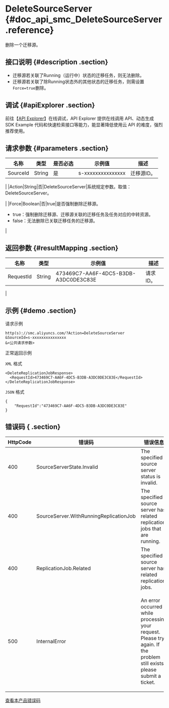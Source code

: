 # DeleteSourceServer {#doc_api_smc_DeleteSourceServer .reference}

删除一个迁移源。

## 接口说明 {#description .section}

-   迁移源若关联了Running（运行中）状态的迁移任务，则无法删除。
-   迁移源若关联了除Running状态外的其他状态的迁移任务，则需设置`Force=true`删除。

## 调试 {#apiExplorer .section}

前往【[API Explorer](https://api.aliyun.com/#product=smc&api=DeleteSourceServer)】在线调试，API Explorer 提供在线调用 API、动态生成 SDK Example 代码和快速检索接口等能力，能显著降低使用云 API 的难度，强烈推荐使用。

## 请求参数 {#parameters .section}

|名称|类型|是否必选|示例值|描述|
|--|--|----|---|--|
|SourceId|String|是|s-xxxxxxxxxxxxxxx|迁移源ID。

 |
|Action|String|否|DeleteSourceServer|系统规定参数。取值：DeleteSourceServer。

 |
|Force|Boolean|否|true|是否强制删除迁移源。

 -   true：强制删除迁移源、迁移源关联的迁移任务及任务对应的中转资源。
-   false：无法删除已关联迁移任务的迁移源。

 |

## 返回参数 {#resultMapping .section}

|名称|类型|示例值|描述|
|--|--|---|--|
|RequestId|String|473469C7-AA6F-4DC5-B3DB-A3DC0DE3C83E|请求ID。

 |

## 示例 {#demo .section}

请求示例

``` {#request_demo}
http(s)://smc.aliyuncs.com/?Action=DeleteSourceServer
&SourceId=s-xxxxxxxxxxxxxxx
&<公共请求参数>
```

正常返回示例

`XML` 格式

``` {#xml_return_success_demo}
<DeleteReplicationJobResponse>
  <RequestId>473469C7-AA6F-4DC5-B3DB-A3DC0DE3C83E</RequestId>
</DeleteReplicationJobResponse>

```

`JSON` 格式

``` {#json_return_success_demo}
{
	"RequestId":"473469C7-AA6F-4DC5-B3DB-A3DC0DE3C83E"
}
```

## 错误码 { .section}

|HttpCode|错误码|错误信息|描述|
|--------|---|----|--|
|400|SourceServerState.Invalid|The specified source server status is invalid.|无效的迁移源状态|
|400|SourceServer.WithRunningReplicationJob|The specified source server has related replication jobs that are running.|迁移源关联正在运行的迁移任务|
|400|ReplicationJob.Related|The specified source server has related replication jobs.|存在关联的迁移任务|
|500|InternalError|An error occurred while processing your request. Please try again. If the problem still exists, please submit a ticket.|内部错误，请重试。如果多次尝试失败，请提交工单|

[查看本产品错误码](https://error-center.aliyun.com/status/product/smc)

